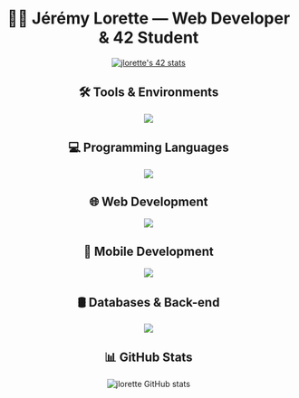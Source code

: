 <div align="center">
  
# 👨‍💻 Jérémy Lorette — Web Developer & 42 Student

<a href="https://github.com/oakoudad/badge42">
  <img src="https://badge.mediaplus.ma/darkblue/jlorette?1337Badge=off&UM6P=off" alt="jlorette's 42 stats" />
</a>

## 🛠️ Tools & Environments

<a href="https://skillicons.dev">
  <img src="https://skillicons.dev/icons?i=git,github,linux,docker,bash,apple,vscode,figma" />
</a>

## 💻 Programming Languages

<a href="https://skillicons.dev">
  <img src="https://skillicons.dev/icons?i=c,cpp,js,ts,dart" />
</a>

## 🌐 Web Development

<a href="https://skillicons.dev">
  <img src="https://skillicons.dev/icons?i=react,vue,nuxt,nextjs,nodejs,tailwind" />
</a>

## 📱 Mobile Development

<a href="https://skillicons.dev">
  <img src="https://skillicons.dev/icons?i=react,flutter" />
</a>


## 🛢️ Databases & Back-end

<a href="https://skillicons.dev">
  <img src="https://skillicons.dev/icons?i=mongodb,postgresql,firebase,supabase" />
</a>


## 📊 GitHub Stats

![jlorette GitHub stats](https://github-readme-stats.vercel.app/api?username=Wormav&show_icons=true&theme=algolia)

</div>
